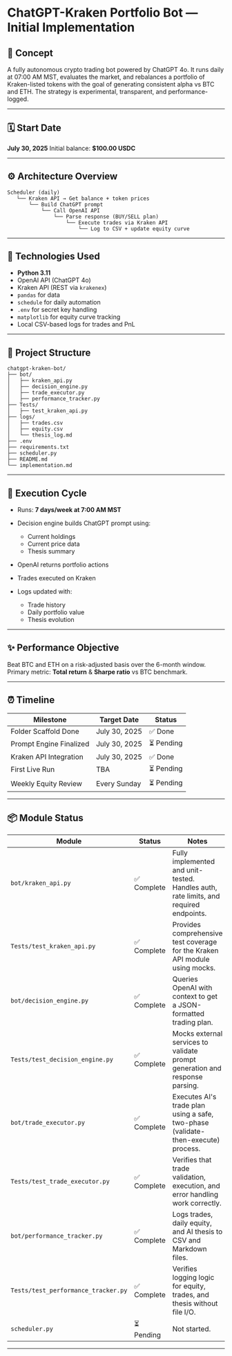 
# ChatGPT-Kraken Portfolio Bot — Initial Implementation

## 🧠 Concept

A fully autonomous crypto trading bot powered by ChatGPT 4o.
It runs daily at 07:00 AM MST, evaluates the market, and rebalances a portfolio of Kraken-listed tokens with the goal of generating consistent alpha vs BTC and ETH.
The strategy is experimental, transparent, and performance-logged.

---

## 🗓️ Start Date

**July 30, 2025**
Initial balance: **\$100.00 USDC**

---

## ⚙️ Architecture Overview

```
Scheduler (daily)
   └── Kraken API → Get balance + token prices
       └── Build ChatGPT prompt
           └── Call OpenAI API
               └── Parse response (BUY/SELL plan)
                   └── Execute trades via Kraken API
                       └── Log to CSV + update equity curve
```

---

## 🧰 Technologies Used

* **Python 3.11**
* OpenAI API (ChatGPT 4o)
* Kraken API (REST via `krakenex`)
* `pandas` for data
* `schedule` for daily automation
* `.env` for secret key handling
* `matplotlib` for equity curve tracking
* Local CSV-based logs for trades and PnL

---

## 📂 Project Structure

```
chatgpt-kraken-bot/
├── bot/
│   ├── kraken_api.py
│   ├── decision_engine.py
│   ├── trade_executor.py
│   ├── performance_tracker.py
├── Tests/
│   ├── test_kraken_api.py
├── logs/
│   ├── trades.csv
│   ├── equity.csv
│   └── thesis_log.md
├── .env
├── requirements.txt
├── scheduler.py
├── README.md
└── implementation.md
```

---

## 📌 Execution Cycle

* Runs: **7 days/week at 7:00 AM MST**
* Decision engine builds ChatGPT prompt using:

  * Current holdings
  * Current price data
  * Thesis summary
* OpenAI returns portfolio actions
* Trades executed on Kraken
* Logs updated with:

  * Trade history
  * Daily portfolio value
  * Thesis evolution

---

## ✨ Performance Objective

Beat BTC and ETH on a risk-adjusted basis over the 6-month window.
Primary metric: **Total return** & **Sharpe ratio** vs BTC benchmark.

---

## ⏰ Timeline

| Milestone               | Target Date   | Status      |
| ----------------------- | ------------- |-------------|
| Folder Scaffold Done    | July 30, 2025 | ✅ Done     |
| Prompt Engine Finalized | July 30, 2025 | ⏳ Pending  |
| Kraken API Integration  | July 30, 2025 | ✅ Done     |
| First Live Run          | TBA           | ⏳ Pending  |
| Weekly Equity Review    | Every Sunday  | ⏳ Pending  |

---

## 📦 Module Status

| Module                     | Status      | Notes                                                                               |
| -------------------------- | ----------- | ----------------------------------------------------------------------------------- |
| `bot/kraken_api.py`        | ✅ Complete | Fully implemented and unit-tested. Handles auth, rate limits, and required endpoints. |
| `Tests/test_kraken_api.py` | ✅ Complete | Provides comprehensive test coverage for the Kraken API module using mocks.           |
| `bot/decision_engine.py`   | ✅ Complete | Queries OpenAI with context to get a JSON-formatted trading plan.                     |
| `Tests/test_decision_engine.py` | ✅ Complete | Mocks external services to validate prompt generation and response parsing.         |
| `bot/trade_executor.py`    | ✅ Complete | Executes AI's trade plan using a safe, two-phase (validate-then-execute) process. |
| `Tests/test_trade_executor.py` | ✅ Complete | Verifies that trade validation, execution, and error handling work correctly.       |
| `bot/performance_tracker.py`| ✅ Complete | Logs trades, daily equity, and AI thesis to CSV and Markdown files.               |
| `Tests/test_performance_tracker.py` | ✅ Complete | Verifies logging logic for equity, trades, and thesis without file I/O.             |
| `scheduler.py`             | ⏳ Pending  | Not started.                                                                        |

---

##
